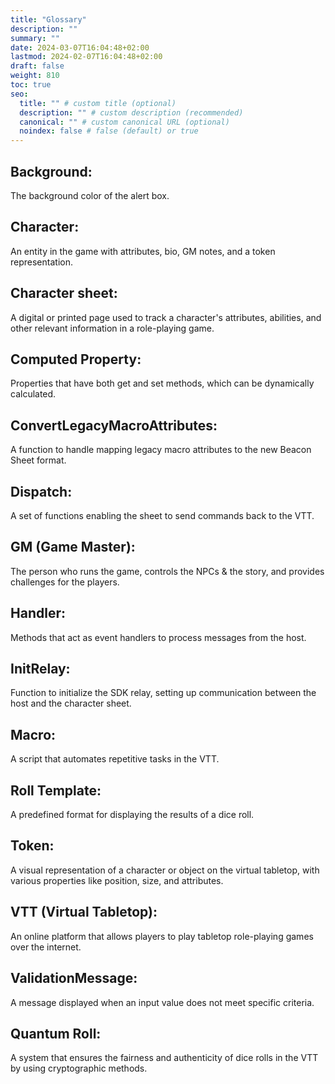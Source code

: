 ```yaml
---
title: "Glossary"
description: ""
summary: ""
date: 2024-03-07T16:04:48+02:00
lastmod: 2024-02-07T16:04:48+02:00
draft: false
weight: 810
toc: true
seo:
  title: "" # custom title (optional)
  description: "" # custom description (recommended)
  canonical: "" # custom canonical URL (optional)
  noindex: false # false (default) or true
---
```


## Background: 
The background color of the alert box.

## Character: 
An entity in the game with attributes, bio, GM notes, and a token representation.

## Character sheet: 
A digital or printed page used to track a character's attributes, abilities, and other relevant information in a role-playing game.

## Computed Property: 
Properties that have both get and set methods, which can be dynamically calculated.

## ConvertLegacyMacroAttributes: 
A function to handle mapping legacy macro attributes to the new Beacon Sheet format.

## Dispatch: 
A set of functions enabling the sheet to send commands back to the VTT.

## GM (Game Master): 
The person who runs the game, controls the NPCs & the story, and provides challenges for the players.

## Handler: 
Methods that act as event handlers to process messages from the host.

## InitRelay: 
Function to initialize the SDK relay, setting up communication between the host and the character sheet.

## Macro: 
A script that automates repetitive tasks in the VTT.

## Roll Template: 
A predefined format for displaying the results of a dice roll.

## Token: 
A visual representation of a character or object on the virtual tabletop, with various properties like position, size, and attributes.

## VTT (Virtual Tabletop): 
An online platform that allows players to play tabletop role-playing games over the internet.

## ValidationMessage: 
A message displayed when an input value does not meet specific criteria.

## Quantum Roll: 
A system that ensures the fairness and authenticity of dice rolls in the VTT by using cryptographic methods.